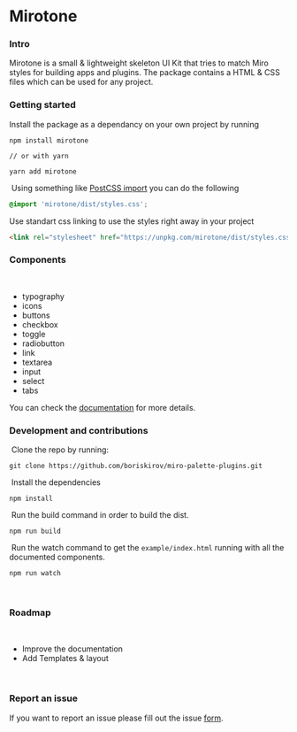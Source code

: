 # Mirotone

### Intro​

Mirotone is a small & lightweight skeleton UI Kit that tries to match Miro styles for building apps and plugins. The package contains a HTML & CSS files which can be used for any project.
​
### Getting started

Install the package as a dependancy on your own project by running
​
```
npm install mirotone
​
// or with yarn
​
yarn add mirotone
```
​
Using something like [PostCSS import](https://github.com/postcss/postcss-import) you can do the following
​
```css
@import 'mirotone/dist/styles.css';
```

Use standart css linking to use the styles right away in your project
```HTML
<link rel="stylesheet" href="https://unpkg.com/mirotone/dist/styles.css" />
```

### Components
​
- typography
- icons
- buttons
- checkbox
- toggle
- radiobutton
- link
- textarea
- input
- select
- tabs

You can check the [documentation](https://mirotone.netlify.app/) for more details.
​
### Development and contributions
​
Clone the repo by running:
​
```
git clone https://github.com/boriskirov/miro-palette-plugins.git
```
​
Install the dependencies
​
```
npm install
```
​
Run the build command in order to build the dist.
​
```
npm run build
```
​
Run the watch command to get the `example/index.html` running with all the documented components.
​
```
npm run watch
```
​
### Roadmap
​
- Improve the documentation 
- Add Templates & layout

​
### Report an issue

If you want to report an issue please fill out the issue [form](https://github.com/boriskirov/mirotone/issues/new).